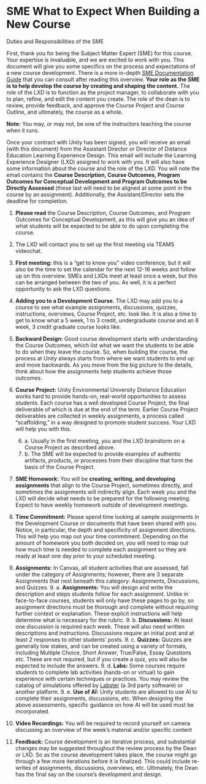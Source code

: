 # SME What to Expect When Building a New Course

Duties and Responsibilities of the SME

First, thank you for being the Subject Matter Expert (SME) for this course. Your
expertise is invaluable, and we are excited to work with you. This document will give
you some specifics on the process and expectations of a new course development.
There is a more in-depth [SME Documentation Guide](https://unityextendedreality.com/documentation/sme/sme-documentation.html) that you can consult after reading this
overview. **Your role as the SME is to help develop the course by creating and
shaping the content.** The role of the LXD is to function as the project manager, to
collaborate with you to plan, refine, and edit the content you create. The role of the dean
is to review, provide feedback, and approve the Course Project and Course Outline, and
ultimately, the course as a whole.

**Note:** You may, or may not, be one of the instructors teaching the course when it runs.

Once your contract with Unity has been signed, you will receive an email (with this
document) from the Assistant Director or Director of Distance Education Learning
Experience Design. This email will include the Learning Experience Designer (LXD)
assigned to work with you. It will also have some information about the course and the
role of the LXD. You will note the email contains the **Course Description, Course
Outcomes, Program Outcomes for Conceptual Development and Program
Outcomes to be Directly Assessed** (these last will need to be aligned at some point in
the course by an assignment). Additionally, the Assistant/Director sets the deadline for
completion.

1. **Please read** the Course Description, Course Outcomes, and Program Outcomes
   for Conceptual Development, as this will give you an idea of what students will be
   expected to be able to do upon completing the course.
2. The LXD will contact you to set up the first meeting via TEAMS videochat.
3. **First meeting:** this is a “get to know you” video conference, but it will also be the
   time to set the calendar for the next 12-16 weeks and follow up on this overview.
   SMEs and LXDs meet at least once a week, but this can be arranged between
   the two of you. As well, it is a perfect opportunity to ask the LXD questions.
4. **Adding you to a Development Course.** The LXD may add you to a course to
   see what example assignments, discussions, quizzes, instructions, overviews,
   Course Project, etc. look like. It is also a time to get to know what a 5 week, 1 to
   3 credit, undergraduate course and an 8 week, 3 credit graduate course looks
   like.
5. **Backward Design:** Good course development starts with understanding the
   Course Outcomes, which list what we want the students to be able to do when
   they leave the course. So, when building the course, the process at Unity always
   starts from where we want students to end up and move backwards. As you
   move from the big picture to the details, think about how the assignments help
   students achieve those outcomes.
6. **Course Project:** Unity Environmental University Distance Education works hard
   to provide hands-on, real-world opportunities to assess students. Each course
   has a well developed Course Project, the final deliverable of which is due at the
   end of the term. Earlier Course Project deliverables are collected in weekly
   assignments, a process called “scaffolding,” in a way designed to promote
   student success. Your LXD will help you with this.

   6. a. Usually in the first meeting, you and the LXD brainstorm on a Course
      Project as described above.
   6. b. The SME will be expected to provide examples of authentic artifacts,
      products, or processes from their discipline that form the basis of the
      Course Project.
7. **SME Homework:** You will be **creating, writing, and developing assignments**
   that align to the Course Project, sometimes directly, and sometimes the
   assignments will indirectly align. Each week you and the LXD will decide what
   needs to be prepared for the following meeting. Expect to have weekly
   homework outside of development meetings.
8. **Time Commitment:** Please spend time looking at sample assignments in the
   Development Course or documents that have been shared with you. Notice, in
   particular, the depth and specificity of assignment directions. This will help you
   map out your time commitment.
   Depending on the amount of homework you both decided on, you will need to
   map out how much time is needed to complete each assignment so they are
   ready at least one day prior to your scheduled meeting.
9. **Assignments:** In Canvas, all student activities that are assessed, fall under the
   category of Assignments; however, there are 3 separate Assignments that nest
   beneath this category: Assignments, Discussions, and Quizzes. 
   9. a. **Assignments:** You will design and write the description and steps
      students follow for each assignment. Unlike in face-to-face courses,
      students will only have these pages to go by, so assignment directions
      must be thorough and complete without requiring further context or
      explanation. These explicit instructions will help determine what is
      necessary for the rubric.
   9. b. **Discussions:** At least one discussion is required each week. These will
      also need written descriptions and instructions. Discussions require an
      initial post and at least 2 responses to other students’ posts.
   9. c. **Quizzes:** Quizzes are generally low stakes, and can be created using a
      variety of formats, including Multiple Choice, Short Answer, True/False,
      Essay Questions etc. These are not required, but if you create a quiz, you
      will also be expected to include the answers.
   9. d. **Labs:** Some courses require students to complete lab activities (hands-on
      or virtual) to gain experience with certain techniques or practices. You may
      review the catalog of simulations offered by [Labster](https://www.labster.com/simulations) (a 3rd party software)
      or another platform.
   9. e. **Use of AI:** Unity students are allowed to use AI to complete their
          assignments, discussions, etc. When designing the above assessments,
          specific guidance on how AI will be used must be incorporated.
10. **Video Recordings:** You will be required to record yourself on camera discussing
    an overview of the week’s material and/or specific content
11. **Feedback:** Course development is an iterative process, and substantial changes
    may be suggested throughout the review process by the Dean or LXD. So as the
    course development takes place, the course might go through a few more
    iterations before it is finalized. This could include re-writes of assignments,
    discussions, overviews, etc. Ultimately, the Dean has the final say on the
    course’s development and design.
